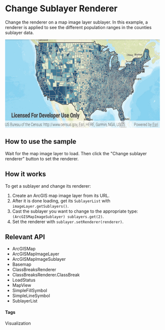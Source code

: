 # Change Sublayer Renderer
Change the renderer on a map image layer sublayer. In this example, a renderer is applied 
to see the different population ranges in the counties sublayer data.

![Change Sublayer Renderer App](change-sublayer-renderer.png)

## How to use the sample
Wait for the map image layer to load. Then click the "Change sublayer renderer" button to set the renderer.

## How it works
To get a sublayer and change its renderer:

1. Create an ArcGIS map image layer from its URL.
1. After it is done loading, get its `SublayerList` with `imageLayer.getSublayers()`.
1. Cast the sublayer you want to change to the appropriate type: `(ArcGISMapImageSublayer) sublayers.get(2)`.
1. Set the renderer with `sublayer.setRenderer(renderer)`.

## Relevant API
* ArcGISMap 
* ArcGISMapImageLayer 
* ArcGISMapImageSublayer 
* Basemap 
* ClassBreaksRenderer 
* ClassBreaksRenderer.ClassBreak 
* LoadStatus 
* MapView 
* SimpleFillSymbol 
* SimpleLineSymbol 
* SublayerList 

#### Tags
Visualization 
